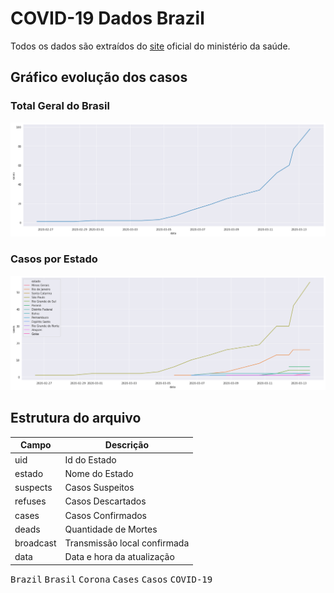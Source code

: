 # COVID-19 Dados Brazil
Todos os dados são extraídos do [site](http://plataforma.saude.gov.br/novocoronavirus/) oficial do ministério da saúde.

## Gráfico evolução dos casos
### Total Geral do Brasil
![grafico Brasil](grafico_brasil.png?raw=true)

### Casos por Estado
![grafico Estado](grafico.png?raw=true)

## Estrutura do arquivo

| Campo | Descrição |
| --- | --- |
| uid   | Id do Estado |
| estado | Nome do Estado |
| suspects | Casos Suspeitos |
| refuses | Casos Descartados |
| cases | Casos Confirmados |
| deads | Quantidade de Mortes |
| broadcast | Transmissão local confirmada |
| data | Data e hora da atualização |


<kbd>Brazil</kbd> <kbd>Brasil</kbd> <kbd>Corona</kbd> <kbd>Cases</kbd> <kbd>Casos</kbd> <kbd>COVID-19</kbd>
